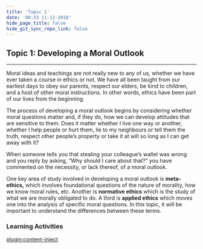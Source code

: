 ```yaml
---
title: 'Topic 1'
date: '00:33 11-12-2018'
hide_page_title: false
hide_git_sync_repo_link: false
---
```


## Topic 1: Developing a Moral Outlook
-----------------------------------

Moral ideas and teachings are not really new to any of us, whether we have ever taken a course in ethics or not. We have all been taught from our earliest days to obey our parents, respect our elders, be kind to children, and a host of other moral instructions. In other words, ethics have been part of our lives from the beginning.

The process of developing a moral outlook begins by considering whether moral questions matter and, if they do, how we can develop attitudes that are sensitive to them. Does it matter whether I live one way or another, whether I help people or hurt them, lie to my neighbours or tell them the truth, respect other people’s property or take it at will so long as I can get away with it?

When someone tells you that stealing your colleague’s wallet was wrong and you reply by asking, “Why should I care about that?” you have commented on the necessity, or lack thereof, of a moral outlook.

One key area of study involved in developing a moral outlook is **meta-ethics,** which involves foundational questions of the nature of morality, how we know moral rules, etc. Another is **normative ethics** which is the study of what we are morally obligated to do. A third is **applied ethics** which moves one into the analysis of specific moral questions. In this topic, it will be important to understand the differences between these terms.

### Learning Activities
[plugin:content-inject](../_1-2)
